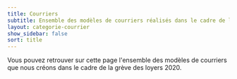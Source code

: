 ```yaml
---
title: Courriers
subtitle: Ensemble des modèles de courriers réalisés dans le cadre de la grève des loyers 2020
layout: categorie-courrier
show_sidebar: false
sort: title
---
```


Vous pouvez retrouver sur cette page l'ensemble des modèles de courriers que nous créons dans le cadre de la grève des loyers 2020.
